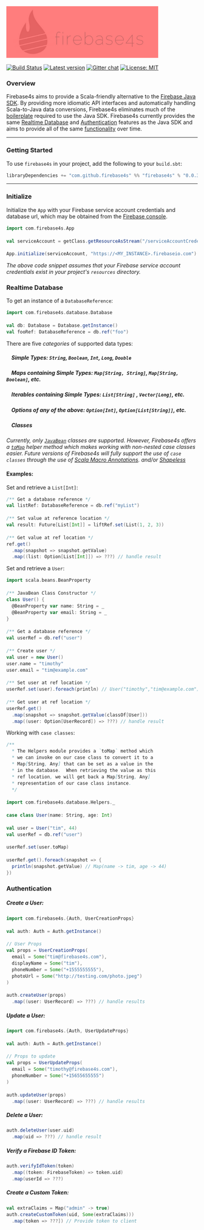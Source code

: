 <img src="logo/logo-side-text.png?raw=true" width=400px />

[![Build Status](https://travis-ci.org/firebase4s/firebase4s.svg?branch=master)](https://travis-ci.org/firebase4s/firebase4s)
[![Latest version](https://index.scala-lang.org/firebase4s/firebase4s/firebase4s/latest.svg?color=orange&v=1)](https://index.scala-lang.org/firebase4s/firebase4s/firebase4s)
[![Gitter chat](https://badges.gitter.im/Join%20Chat.svg)](https://gitter.im/firebase4s/firebase4s)
[![License: MIT](https://img.shields.io/badge/License-MIT-yellow.svg)](https://opensource.org/licenses/MIT)

### Overview

Firebase4s aims to provide a Scala-friendly alternative to the [Firebase Java SDK](https://github.com/firebase/firebase-admin-java).  By providing more idiomatic API interfaces and automatically handling Scala-to-Java data conversions, Firebase4s eliminates much of the [boilerplate](https://medium.com/@RICEaaron/scala-firebase-da433df93bd2) required to use the Java SDK.  Firebase4s currently provides the same [Realtime Database](#database) and [Authentication](#authentication) features as the Java SDK and aims to provide all of the same [functionality](https://firebase.google.com/docs/admin/setup) over time.


----------
<a name="getting-started"></a>
### Getting Started

To use `firebase4s` in your project, add the following to your `build.sbt`:

```scala
libraryDependencies += "com.github.firebase4s" %% "firebase4s" % "0.0.3"
```



----------
<a name="initialize"></a>
### Initialize

Initialize the `App` with your Firebase service account credentials and database url, which may be obtained from the [Firebase console](https://console.firebase.google.com).

```scala
import com.firebase4s.App

val serviceAccount = getClass.getResourceAsStream("/serviceAccountCredentials.json")

App.initialize(serviceAccount, "https://<MY_INSTANCE>.firebaseio.com")
```
*The above code snippet assumes that your Firebase service account credentials exist in your project's `resources` directory.*


<a name="database"></a>
### Realtime Database

To get an instance of a `DatabaseReference`:
```scala
import com.firebase4s.database.Database

val db: Database = Database.getInstance()
val fooRef: DatabaseReference = db.ref("foo")
```
There are five *categories* of supported data types:

##### &nbsp;&nbsp;&nbsp;&nbsp;*Simple Types*:  `String`, `Boolean`, `Int`, `Long`, `Double`
##### &nbsp;&nbsp;&nbsp;&nbsp;*Maps containing Simple Types*: `Map[String, String]`, `Map[String, Boolean]`, etc.
##### &nbsp;&nbsp;&nbsp;&nbsp;*Iterables containing Simple Types*: `List[String]` , `Vector[Long]`, etc.
##### &nbsp;&nbsp;&nbsp;&nbsp;*Options of any of the above*: `Option[Int]`, `Option[List[String]]`, etc.
##### &nbsp;&nbsp;&nbsp;&nbsp;*Classes*

*Currently, only [`JavaBean`](https://en.wikipedia.org/wiki/JavaBeans) classes are supported.  However, Firebase4s offers a [`toMap`](#toMap) helper method which makes working with non-nested case classes easier.  Future versions of Firebase4s will fully support the use of `case classes` through the use of [Scala Macro Annotations](https://docs.scala-lang.org/overviews/macros/annotations.html). and/or [Shapeless](https://github.com/milessabin/shapeless)*

#### Examples:

Set and retrieve a `List[Int]`:
```scala
/** Get a database reference */
val listRef: DatabaseReference = db.ref("myList")

/** Set value at reference location */
val result: Future[List[Int]] = liftRef.set(List(1, 2, 3))

/** Get value at ref location */
ref.get()
  .map(snapshot => snapshot.getValue)
  .map((list: Option[List[Int]]) => ???) // handle result


```

Set and retrieve a `User`:

```scala
import scala.beans.BeanProperty

/** JavaBean Class Constructor */
class User() {
  @BeanProperty var name: String = _
  @BeanProperty var email: String = _
}

/** Get a database reference */
val userRef = db.ref("user")

/** Create user */
val user = new User()
user.name = "timothy"
user.email = "tim@example.com"

/** Set user at ref location */
userRef.set(user).foreach(println) // User("timothy","tim@example.com")

/** Get user at ref location */
userRef.get()
  .map(snapshot => snapshot.getValue(classOf[User]))
  .map((user: Option[UserRecord]) => ???) // handle result

```
<a name="toMap"></a>
Working with  `case classes`:

```scala
/**
  * The Helpers module provides a `toMap` method which
  * we can invoke on our case class to convert it to a
  * Map[String, Any] that can be set as a value in the
  * in the database.  When retrieving the value as this
  * ref location, we will get back a Map[String, Any]
  * representation of our case class instance.
  */

import com.firebase4s.database.Helpers._

case class User(name: String, age: Int)

val user = User("tim", 44)
val userRef = db.ref("user")

userRef.set(user.toMap)

userRef.get().foreach(snapshot => {
  println(snapshot.getValue) // Map(name -> tim, age -> 44)
})

```


<a name="auth"></a>
### Authentication

##### Create a User:
```scala
import com.firebase4s.{Auth, UserCreationProps}

val auth: Auth = Auth.getInstance()

// User Props
val props = UserCreationProps(
  email = Some("tim@firebase4s.com"),
  displayName = Some("tim"),
  phoneNumber = Some("+1555555555"),
  photoUrl = Some("http://testing.com/photo.jpeg")
)

auth.createUser(props)
  .map((user: UserRecord) => ???) // handle results

```

##### Update a User:
```scala
import com.firebase4s.{Auth, UserUpdateProps}

val auth: Auth = Auth.getInstance()

// Props to update
val props = UserUpdateProps(
  email = Some("timothy@firebase4s.com"),
  phoneNumber = Some("+15655655555")
)

auth.updateUser(props)
  .map((user: UserRecord) => ???) // handle results

```
##### Delete a User:

```scala
auth.deleteUser(user.uid)
  .map(uid => ???) // handle result

```

##### Verify a Firebase ID Token:

```scala
auth.verifyIdToken(token)
  .map((token: FirebaseToken) => token.uid)
  .map(userId => ???)
```
##### Create a Custom Token:
```scala
val extraClaims = Map("admin" -> true)
auth.createCustomToken(uid, Some(extraClaims)))
  .map(token => ???]) // Provide token to client
```
